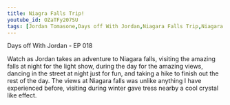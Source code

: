 ```yaml
---
title: Niagra Falls Trip!
youtube_id: OZaTFy207SU
tags: [Jordan Tomasone,Days off With Jordan,Niagara Falls Trip,Niagara Falls,Niagara Falls light show,Niagara Falls at night light show,canadian vlogger,adventure life,dancing on the streets,dancing in the the street,light show,Niagara falls water,experiencing Niagara falls,Niagara falls winter,niagara falls canada,amazing views from niagara falls,niagra falls,dancing outside,daycation niagara falls,daycation,las vegas of canada,impressions of niagara falls, best niagara falls video, videos at niagara falls, best scenary at niagara falls, winter time at niagara falls, chrystal ice, winter niagara falls, video of niagara falls at night, videos of niagara falls in the winter, winter time niagra falls, niagara falls vlog, vlogging, vlog, making a trip to niagara falls, the best niagara falls visit, dancing in the street reaction, fearless]
---
```

Days off With Jordan - EP 018

Watch as Jordan takes an adventure to Niagara falls, visiting the amazing falls at night for the light show, during the day for the amazing views, dancing in the street at night just for fun, and taking a hike to finish out the rest of the day. The views at Niagara falls was unlike anything I have experienced before, visiting during winter gave tress nearby a cool crystal like effect. 
